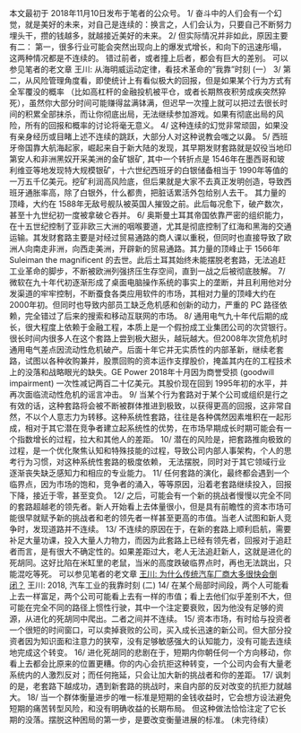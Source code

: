 本文最初于 2018年11月10日发布于笔者的公众号。
1/ 奋斗中的人们会有一个幻觉，就是美好的未来，对自己是连续的：换言之，人们会认为，只要自己不断努力埋头干，攒的钱越多，就越接近美好的未来。
2/ 但实际情况并非如此，原因主要有二： 第一，很多行业可能会突然出现向上的爆发式增长，和向下的迅速彤塌， 这两种情况都是不连续的。 错过前者，或者撞上后者，都会有巨大的差别。 可以参见笔者的老文章
王川: 从海明威运动定律，看技术革命的”我靠”时刻 (一）
3/ 第二，从风险管理角度看，即使统计上有看似极大的回报，但是如果某个行为方式有全军覆没的概率 （比如高杠杆的金融投机被平仓，或者长期熬夜积劳成疾突然猝死），虽然你大部分时间可能赚得盆满钵满，但迟早一次撞上就可以把过去很长时间的积累全部抹杀，而让你彻底出局，无法继续参加游戏。如果有彻底出局的风险，所有的回报和概率的讨论将毫无意义。
4/ 这种连续的幻觉非常顽固，如果没有亲身经历或目睹上述不连续的跳跃，大部分人对这种说教会嗤之以鼻。
5/ 西班牙帝国靠大航海起家，崛起来自于新大陆的发现，其早期发财套路就是奴役当地印第安人和非洲黑奴开采美洲的金矿银矿, 其中一个转折点是 1546年在墨西哥和玻利维亚等地发现特大规模银矿，十六世纪西班牙的白银储备相当于 1990年等值的一万五千亿美元。挖矿利润高风险底，但后果就是大家不去真正发明创造，导致西班牙通胀率高，除了白银外，什么都贵，把脏话累活外包给别人去干。 其力量的顶峰，大约在 1588年无敌号舰队被英国人摧毁之前。此后每况愈下，破产数次，甚至十九世纪初一度被拿破仑吞并。
6/ 奥斯曼土耳其帝国依靠严密的组织能力，在十五世纪控制了亚非欧三大洲的咽喉要道，尤其是彻底控制了红海和黑海的交通运输。其发财套路主要是对经过贸易通路的商人课以重税，但同时也直接导致了欧洲人向南走非洲，向西走美洲，开辟新的贸易通路。其力量的顶峰止于 1566年 Suleiman the magnificent 的去世。此后土耳其始终未能摆脱老套路，无法追赶工业革命的脚步，不断被欧洲列强挤压生存空间，直到一战之后被彻底肢解。
7/ 微软在九十年代初逐渐形成了桌面电脑操作系统的事实上的垄断，并且利用他对分发渠道的牢牢控制，不断蚕食各类应用软件的市场，其相对力量的顶峰大约在 2000年初。但同时也导致内部员工缺乏危机感和创新的动力，严重的 PC 路径依赖，完全错过了后来的搜索和移动互联网的市场。
8/ 通用电气九十年代后期的成长，很大程度上依赖于金融工程，本质上是一个假扮成工业集团公司的次贷银行。很长时间内很多人在这个套路上尝到极大甜头，越玩越大。但2008年次贷危机时通用电气差点因流动性危机破产。后面十年它并无实质性的内部革新，继续老套路，试图以各种收购兼并，股票回购的资本运作支撑股价，掩盖其内在的工程技术上的没落和战略眼光的缺失。GE Power 2018年十月因为商誉受损 (goodwill impairment) 一次性减记两百二十亿美元。其股价现在回到 1995年初的水平，并再次面临流动性危机的谣言冲击。
9/ 当某个行为套路对于某个公司或组织是行之有效的话，这种套路将会被不断被群体推进到极致，以获得更高的回报，这非常自然，不以个人意志力为转移。这种系统性套路，往往是各种偶然因素堆积在一起形成，相对于其它潜在竞争者建立起系统性的优势，在市场早期成长时期可能会有一个指数增长的过程，拉大和其他人的差距。
10/ 潜在的风险是，把套路推向极致的过程，是一个优化聚焦认知和特殊技能的过程，导致公司内部人事架构，个人的思考行为习惯，对这种系统性套路的极度依赖， 无法摆脱，同时对于其它领域行业逐渐丧失缺乏感知力和相应的专业能力。
11/ 任何套路的演化，最终都会遇到一个临界点，因为市场的饱和，竞争者的涌入，等等原因，沿着老套路继续投入，回报下降，接近于零，甚至变负。
12/ 之后，可能会有一个新的挑战者慢慢以完全不同的套路超越老的领先者。新人开始看上去体量很小，但是具有前瞻性的资本市场可能很早就赋予新的挑战者和老的领先者一样甚至更高的市值。当老人试图和新人竞争时，发现道路并不连续。
13/ 不连续的原因在于，在新的套路上顺利启航，需要补足大量功课，投入大量人力物力，而因为此套路上已经有领先者，回报对于追赶者而言，是有很大不确定性的。如果差距过大，老人无法追赶新人，这就是进化的死胡同。这好比陷在米缸里的老鼠，当米的高度跌破临界点时，再也无法跳出，只能混吃等死。 可以参见笔者的老文章
[王川: 为什么传统汽车厂商大多很快会倒闭？](https://chuan.us/archives/<https:/chuan.us/archives/221>)
王川: 2018, 汽车工业的我靠时刻 (二)
14/ 在某个局部时间段，两个人可能看上去一样富足，两个公司可能看上去有一样的市值；看上去他们似乎差别不大，但可能在完全不同的路径上惯性行驶，其中一个注定要衰败，因为他没有足够的资源，从进化的死胡同中爬出。二者之间并不连续。
15/ 资本市场，有时给与投资者一个很短的时间窗口，可以卖掉衰败的公司，买入成长迅速的新公司。但大部分投资者因为知识面和注意力的狭窄，没有足够敏感强大的认知能力，没有可能去连续地完成这个转变。
16/ 进化死胡同的悲剧在于，短期内你朝任何一个方向移动，你看上去都会比原来的位置更糟。你的内心会抗拒这种转变，一个公司内会有大量老系统内的人激烈反对；而任何拖延，只会让加大新的挑战者和你的差距。
17/ 讽刺的是，老套路下越成功，遇到新套路的挑战时，来自内部的反对改变的抗拒力就越大。
18/ 当一个群体衡量进步的唯一标准是短期的金钱收益时，它会想方设法避免短期的痛苦转型风险，和没有明确收益的长期布局。 但这种做法恰恰注定了它长期的没落。摆脱这种困局的第一步，是要改变衡量进展的标准。 (未完待续）
